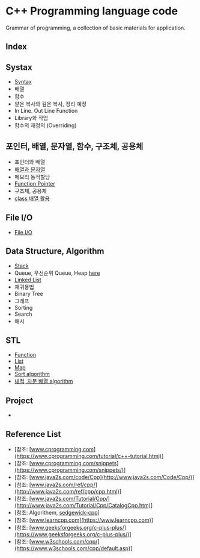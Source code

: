 # C++ Programming language code
Grammar of programming, a collection of basic materials for application.
## Index
## Systax
* [Syntax](https://github.com/csbyun-data/CPP-Pro/blob/main/chap01/README.md) 
* 배열
* 함수
* 얕은 복사와 깊은 복사, 정리 예정
* In Line. Out Line Function
* Library화 작업
* 함수의 재정의 (Overriding)
  
## 포인터, 배열, 문자열, 함수, 구조체, 공용체 
* 포인터와 배열
* [배열과 문자열](https://github.com/csbyun-data/CPP-Pro/blob/main/chap02/String/README.md)
* 메모리 동적할당
* [Function Pointer](https://github.com/csbyun-data/CPP-Pro/blob/main/chap02/Function_Pointer/README.md)
* 구조체, 공용체
* [class 배열 활용](https://github.com/csbyun-data/CPP-Pro/blob/main/chap02/Class/README.md)
  
## File I/O 
* [File I/O](https://github.com/csbyun-data/CPP-Pro/blob/main/chap03/README.md)

## Data Structure, Algorithm 
* [Stack](https://github.com/csbyun-data/CPP-Pro/blob/main/chap04/Stack/README.md)
* Queue, 우선순위 Queue, Heap [here](https://github.com/csbyun-data/CPP-Pro/blob/main/chap04/Queue/README.md)
* [Linked List](https://github.com/csbyun-data/CPP-Pro/blob/main/chap04/LinkeList/README.md)
* 재귀용법
* Binary Tree
* 그래프
* Sorting
* Search
* 해시

## STL
* [Function](https://github.com/csbyun-data/CPP-Pro/blob/main/chap05/Function/README.md)
* [List](https://github.com/csbyun-data/CPP-Pro/blob/main/chap05/list/README.md)
* [Map](https://github.com/csbyun-data/CPP-Pro/blob/main/chap05/map/README.md)
* [Sort algorithm](https://github.com/csbyun-data/CPP-Pro/blob/main/chap05/sort/README.md)
* [내적, 차분 배열 algorithm](https://github.com/csbyun-data/CPP-Pro/blob/main/chap05/array/README.md)

## Project
* 

## Reference List
* [참조: [www.cprogramming.com](https://www.cprogramming.com/tutorial/c++-tutorial.html)]
* [참조: [www.cprogramming.com/snippets](https://www.cprogramming.com/snippets/)]
* [참조: [www.java2s.com/code/Cpp](http://www.java2s.com/Code/Cpp/)]
* [참조: [www.java2s.com/ref/cpp/](http://www.java2s.com/ref/cpp/cpp.html)]
* [참조: [www.java2s.com/Tutorial/Cpp/](http://www.java2s.com/Tutorial/Cpp/CatalogCpp.htm)]
* [참조: Algorithem, [sedgewick-cpp](https://github.com/sergey-pashaev/sedgewick-cpp)]
* [참조: [www.learncpp.com](https://www.learncpp.com)]
* [참조: [www.geeksforgeeks.org/c-plus-plus/](https://www.geeksforgeeks.org/c-plus-plus/)]
* [참조: [www.w3schools.com/cpp/](https://www.w3schools.com/cpp/default.asp)]
